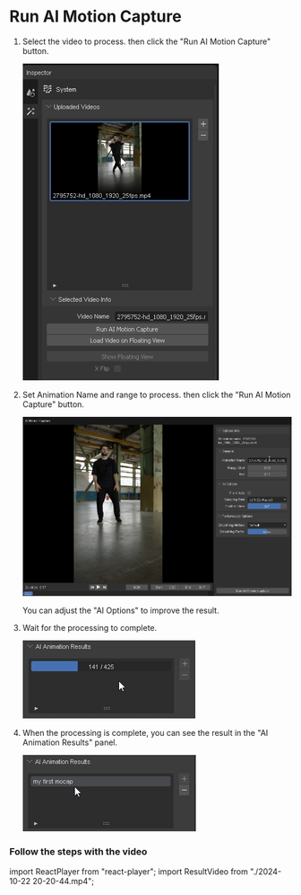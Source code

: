 # Run AI Motion Capture

1. Select the video to process. then click the "Run AI Motion Capture" button.

    ![select video](image.png)

2. Set Animation Name and range to process. then click the "Run AI Motion Capture" button.

    ![ai motion capture panel](image-1.png)

    You can adjust the "AI Options" to improve the result.

3. Wait for the processing to complete.

    ![alt text](image-2.png)

4. When the processing is complete, you can see the result in the "AI Animation Results" panel.

    ![alt text](image-3.png)

### Follow the steps with the video

import ReactPlayer from "react-player";
import ResultVideo from "./2024-10-22 20-20-44.mp4";

<ReactPlayer
    url={ResultVideo}
    controls={true}
    width="100%"
    height="100%"/>
